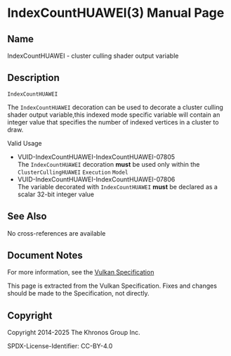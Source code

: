# IndexCountHUAWEI(3) Manual Page

## Name

IndexCountHUAWEI - cluster culling shader output variable



## [](#_description)Description

`IndexCountHUAWEI`

The `IndexCountHUAWEI` decoration can be used to decorate a cluster culling shader output variable,this indexed mode specific variable will contain an integer value that specifies the number of indexed vertices in a cluster to draw.

Valid Usage

- [](#VUID-IndexCountHUAWEI-IndexCountHUAWEI-07805)VUID-IndexCountHUAWEI-IndexCountHUAWEI-07805  
  The `IndexCountHUAWEI` decoration **must** be used only within the `ClusterCullingHUAWEI` `Execution` `Model`
- [](#VUID-IndexCountHUAWEI-IndexCountHUAWEI-07806)VUID-IndexCountHUAWEI-IndexCountHUAWEI-07806  
  The variable decorated with `IndexCountHUAWEI` **must** be declared as a scalar 32-bit integer value

## [](#_see_also)See Also

No cross-references are available

## [](#_document_notes)Document Notes

For more information, see the [Vulkan Specification](https://registry.khronos.org/vulkan/specs/latest/html/vkspec.html#IndexCountHUAWEI)

This page is extracted from the Vulkan Specification. Fixes and changes should be made to the Specification, not directly.

## [](#_copyright)Copyright

Copyright 2014-2025 The Khronos Group Inc.

SPDX-License-Identifier: CC-BY-4.0